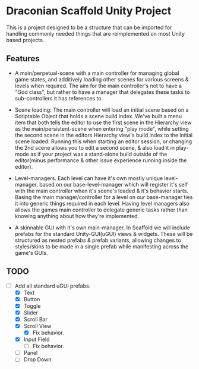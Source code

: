 # Draconian Scaffold Unity Project #
This is a project designed to be a structure that can be imported for handling commonly needed things that are reimplemented on most Unity based projects. 

## Features
- A main/perpetual-scene with a main controller for managing global game states, and additively loading other scenes for various screens & levels when required. The aim for the main controller's not to have a "God class", but rather to have a manager that delegates these tasks to sub-controllers it has references to. 

- Scene loading: The main controller will load an initial scene based on a Scriptable Object that holds a scene build index. We've built a menu item that both tells the editor to use the first scene in the Hierarchy view as the main/persistent-scene when entering "play mode", while setting the second scene in the editors Hierarchy view's build index to the initial scene loaded. Running this when starting an editor session, or changing the 2nd scene allows you to edit a second scene, & also load it in play-mode as if your project was a stand-alone build outside of the editor(minus performance & other issue experience running inside the editor). 

- Level-managers. Each level can have it's own mostly unique level-manager, based on our base-level-manager which will register it's self with the main controller when it's scene's loaded & it's behavior starts. Basing the main manager/controller for a level on our base-manager ties it into generic things required in each level. Having level managers also allows the games main controller to delegate generic tasks rather than knowing anything about how they're implemented. 

- A skinnable GUI with it's own main-manager. In Scaffold we will include prefabs for the standard Unity-GUI(uGUI) views & widgets. These will be structured as nested prefabs & prefab variants, allowing changes to styles/skins to be made in a single prefab while manifesting across the game's GUIs. 

## TODO
- [ ] Add all standard uGUI prefabs. 
    - [x] Text
    - [x] Button
    - [x] Toggle
    - [x] Slider
    - [x] Scroll Bar
    - [x] Scroll View
        - [x] Fix behavior. 
    - [x] Input Field
        - [ ] Fix behavior. 
    - [ ] Panel
    - [ ] Drop Down
